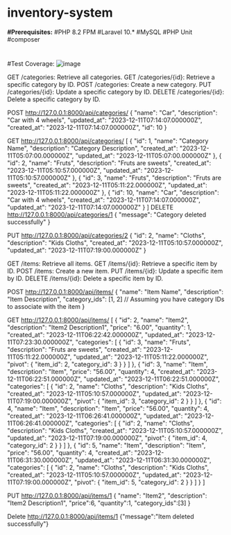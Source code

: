 # inventory-system
**#Prerequisites:**
#PHP 8.2 FPM
#Laravel 10.*
#MySQL 
#PHP Unit
#composer
#
#Test Coverage:
![image](https://github.com/shashi121290/inventory-system/assets/153260639/7e0f105d-d3cc-4957-b77d-d156e79bbd75)

GET /categories: Retrieve all categories.
GET /categories/{id}: Retrieve a specific category by ID.
POST /categories: Create a new category.
PUT /categories/{id}: Update a specific category by ID.
DELETE /categories/{id}: Delete a specific category by ID.

POST http://127.0.0.1:8000/api/categories/
{
"name": "Car",
"description": "Car with 4 wheels",
"updated_at": "2023-12-11T07:14:07.000000Z",
"created_at": "2023-12-11T07:14:07.000000Z",
"id": 10
}

GET http://127.0.0.1:8000/api/categories/
[
{
    "id": 1,
    "name": "Category Name",
    "description": "Category Description",
    "created_at": "2023-12-11T05:07:00.000000Z",
    "updated_at": "2023-12-11T05:07:00.000000Z"
},
{
    "id": 2,
    "name": "Fruts",
    "description": "Fruts are sweets",
    "created_at": "2023-12-11T05:10:57.000000Z",
    "updated_at": "2023-12-11T05:10:57.000000Z"
},
{
    "id": 3,
    "name": "Fruts",
    "description": "Fruts are sweets",
    "created_at": "2023-12-11T05:11:22.000000Z",
    "updated_at": "2023-12-11T05:11:22.000000Z"
},
{
    "id": 10,
    "name": "Car",
    "description": "Car with 4 wheels",
    "created_at": "2023-12-11T07:14:07.000000Z",
    "updated_at": "2023-12-11T07:14:07.000000Z"
}
]
DELETE http://127.0.0.1:8000/api/categories/1
{
"message": "Category deleted successfully"
}

PUT http://127.0.0.1:8000/api/categories/2
{
"id": 2,
"name": "Cloths",
"description": "Kids Cloths",
"created_at": "2023-12-11T05:10:57.000000Z",
"updated_at": "2023-12-11T07:19:00.000000Z"
}

GET /items: Retrieve all items.
GET /items/{id}: Retrieve a specific item by ID.
POST /items: Create a new item.
PUT /items/{id}: Update a specific item by ID.
DELETE /items/{id}: Delete a specific item by ID.

POST http://127.0.0.1:8000/api/items/
{
"name": "Item Name",
"description": "Item Description",
"category_ids": [1, 2] // Assuming you have category IDs to associate with the item
}

GET http://127.0.0.1:8000/api/items/
[
{
    "id": 2,
    "name": "Item2",
    "description": "Item2 Description1",
    "price": "6.00",
    "quantity": 1,
    "created_at": "2023-12-11T06:22:42.000000Z",
    "updated_at": "2023-12-11T07:23:30.000000Z",
    "categories": [
        {
            "id": 3,
            "name": "Fruts",
            "description": "Fruts are sweets",
            "created_at": "2023-12-11T05:11:22.000000Z",
            "updated_at": "2023-12-11T05:11:22.000000Z",
            "pivot": {
                "item_id": 2,
                "category_id": 3
            }
        }
    ]
},
{
    "id": 3,
    "name": "Item",
    "description": "Item",
    "price": "56.00",
    "quantity": 4,
    "created_at": "2023-12-11T06:22:51.000000Z",
    "updated_at": "2023-12-11T06:22:51.000000Z",
    "categories": [
        {
            "id": 2,
            "name": "Cloths",
            "description": "Kids Cloths",
            "created_at": "2023-12-11T05:10:57.000000Z",
            "updated_at": "2023-12-11T07:19:00.000000Z",
            "pivot": {
                "item_id": 3,
                "category_id": 2
            }
        }
    ]
},
{
    "id": 4,
    "name": "Item",
    "description": "Item",
    "price": "56.00",
    "quantity": 4,
    "created_at": "2023-12-11T06:26:41.000000Z",
    "updated_at": "2023-12-11T06:26:41.000000Z",
    "categories": [
        {
            "id": 2,
            "name": "Cloths",
            "description": "Kids Cloths",
            "created_at": "2023-12-11T05:10:57.000000Z",
            "updated_at": "2023-12-11T07:19:00.000000Z",
            "pivot": {
                "item_id": 4,
                "category_id": 2
            }
        }
    ]
},
{
    "id": 5,
    "name": "Item",
    "description": "Item",
    "price": "56.00",
    "quantity": 4,
    "created_at": "2023-12-11T06:31:30.000000Z",
    "updated_at": "2023-12-11T06:31:30.000000Z",
    "categories": [
        {
            "id": 2,
            "name": "Cloths",
            "description": "Kids Cloths",
            "created_at": "2023-12-11T05:10:57.000000Z",
            "updated_at": "2023-12-11T07:19:00.000000Z",
            "pivot": {
                "item_id": 5,
                "category_id": 2
            }
        }
    ]
}
]

PUT http://127.0.0.1:8000/api/items/1
{
"name": "Item2",
"description": "Item2 Description1",
"price":6,
"quantity":1,
"category_ids":[3]
}

Delete http://127.0.0.1:8000/api/items/1
{"message":"Item deleted successfully"}
